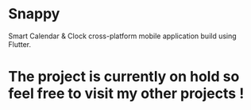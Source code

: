 # Snappy
Smart Calendar & Clock cross-platform mobile application build using Flutter.

# The project is currently on hold so feel free to visit my other projects !
